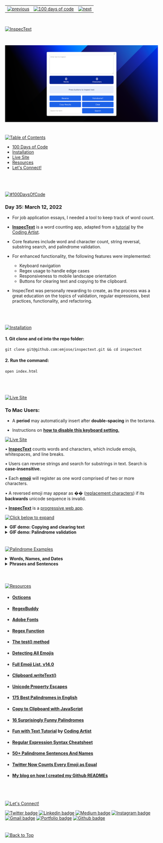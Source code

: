 <p id="header"><p>

<table><tr>
<td> <a href="https://github.com/emjose/wordle-2/#header"><img src="https://res.cloudinary.com/dn1e07eul/image/upload/v1659330996/Readme%20Headers/header-left_ctkix5.png" alt="previous" style="width: 200px;"/></a> </td>
<td> <a href="https://github.com/emjose/one-hundred/#header"><img src="https://res.cloudinary.com/dn1e07eul/image/upload/v1659330606/Readme%20Headers/header-center_bkbdbt.png" alt="100 days of code" style="width: 580px;"/></a> </td>
<td> <a href="https://github.com/emjose/keto-food-list/#header"><img src="https://res.cloudinary.com/dn1e07eul/image/upload/v1659330646/Readme%20Headers/header-right_eftaz9.png" alt="next" style="width: 200px;"/></a> </td>

</tr></table>

<br>

<p id="project-title"><p>

<a href=#table-of-contents>![InspecText](https://res.cloudinary.com/dn1e07eul/image/upload/v1659385856/Readme%20Headers/inter-035-inspectext_b4ymim.png)</a>

<br>

<a href="https://inspectext.vercel.app/">![InspecText](Assets/preview-035-inspectext.png)</a>

#

<p id="table-of-contents"><p>

<a href=#table-of-contents>![Table of Contents](https://res.cloudinary.com/dn1e07eul/image/upload/v1659241355/Readme%20Headers/inter-toc_euxbbw.png)</a>

-   [100 Days of Code](#100days)
-   [Installation](#installation)
-   [Live Site](#live-site)
-   [Resources](#resources)
-   [Let's Connect!](#lets-connect)

<br>

#

<p id="100days"><p>

<a href=#100days>![#100DaysOfCode](https://res.cloudinary.com/dn1e07eul/image/upload/v1659389776/Readme%20Headers/inter-100hash_kjpgmt.png)</a>

### Day 35: March 12, 2022

-   For job application essays, I needed a tool to keep track of word count.

-   **[InspecText](https://inspectext.vercel.app/)** is a word counting app, adapted from a <a href="https://www.youtube.com/watch?v=ArYsctCP9u8">tutorial</a> by the <a href="https://www.youtube.com/channel/UC15exV5s79D_aYGADudlwpQ">Coding Artist</a>.

-   Core features include word and character count, string reversal, substring search, and palindrome validation.

-   For enhanced functionality, the following features were implemented:

    -   Keyboard navigation
    -   Regex usage to handle edge cases
    -   Responsiveness to mobile landscape orientation
    -   Buttons for clearing text and copying to the clipboard.

-   InspecText was personally rewarding to create, as the process was a great education on the topics of validation, regular expressions, best practices, functionality, and refactoring.

<br>

#

<p id="installation"><p>

<a href=#installation>![Installation](https://res.cloudinary.com/dn1e07eul/image/upload/v1659389842/Readme%20Headers/inter-installation_j9ixlq.png)</a>

#### 1. Git clone and cd into the repo folder:

```console
git clone git@github.com:emjose/inspectext.git && cd inspectext
```

#### 2. Run the command:

```console
open index.html
```

<br>

#

<p id="live-site"><p>

<a href="https://inspectext.vercel.app/">![Live Site](https://res.cloudinary.com/dn1e07eul/image/upload/v1659389947/Readme%20Headers/inter-live-site_ngkqcf.png)</a>

### To Mac Users:

-   A **period** may automatically insert after **double-spacing** in the textarea.

-   Instructions on **[how to disable this keyboard setting.](https://osxdaily.com/2019/03/27/disable-period-typing-shortcut-mac/)**

<a href="https://inspectext.vercel.app/">![Live Site](Assets/035-inspectext-1.gif)</a>

• **[InspecText](https://inspectext.vercel.app/)** counts words and characters, which include emojis, whitespaces, and line breaks.

• Users can reverse strings and search for substrings in text. Search is **case-insensitive**.

• Each **[emoji](https://unicode.org/faq/emoji_dingbats.html)** will register as one word comprised of two or more characters</a>.

• A reversed emoji may appear as �� ([replacement characters](<https://en.wikipedia.org/wiki/Specials_(Unicode_block)>)) if its **backwards** unicode sequence is invalid.

• **[InspecText](https://inspectext.vercel.app/)** is a [progressive web app](https://developer.mozilla.org/en-US/docs/Web/Progressive_web_apps).

<a href=#live-site>![Click below to expand](https://res.cloudinary.com/dn1e07eul/image/upload/v1659569626/Readme%20Headers/inter-click-small_xzkijp.png)</a>

<details>
<summary><b>GIF demo: Copying and clearing text</b></summary>
<br>

<a href="https://inspectext.vercel.app/">![Live Site](Assets/035-inspectext-3.gif)</a>

• Users can clear text and reset the app.

• The textarea or inspection results can be copied to the clipboard.

#

</details>

<details>
<summary><b>GIF demo: Palindrome validation</b></summary>
<br>

<a href="https://inspectext.vercel.app/">![Live Site](Assets/035-inspectext-2.gif)</a>

• Users can test strings for palindrome validation.

• Whitespaces, capitalization, and punctuation characters are ignored.

<br>

### Invalid Palindrome Scenarios:

• Strings that only contain punctuation characters.

• Strings with emojis and/or non-alphanumeric characters.

• Alphanumeric strings that do **not** read the same forwards or backwards.

</details>

#

<p id="palindrome-examples"><p>

<a href=#palindrome-examples>![Palindrome Examples](https://res.cloudinary.com/dn1e07eul/image/upload/v1659393068/Readme%20Headers/sub-palindrome-examples_jmucvv.png)</a>

<details>
<summary><b>Words, Names, and Dates</b></summary>

-   I
-   a
-   yay
-   wow
-   Otto
-   civic
-   Anna
-   tenet
-   kayak
-   rotator
-   racecar
-   Hannah
-   2/22/22

</details>

<details>
<summary><b>Phrases and Sentences</b></summary>

-   Step on no pets!
-   Stressed desserts
-   So many dynamos.
-   Never odd or even.
-   Won't lovers revolt now?
-   Oozy rat in a sanitary zoo.
-   Murder for a jar of red rum.
-   Oh, who was it I saw? Oh, who?
-   Did Hannah see bees? Hannah did.
-   Cigar? Toss it in a can. It is so tragic.
-   Are we not drawn onward, we few, drawn onward to new era?
-   Are we not pure? “No, sir!” Panama’s moody Noriega brags. “It is garbage!” Irony dooms a man—a prisoner up to new era.

</details>

<br>

#

<p id="resources"><p>

<a href=#resources>![Resources](https://res.cloudinary.com/dn1e07eul/image/upload/v1659314247/Readme%20Headers/inter-resources_ncevbw.png)</a>

-   #### [Octicons](https://primer.style/octicons/)
-   #### [RegexBuddy](https://www.regular-expressions.info/unicode.html)
-   #### [Adobe Fonts](https://fonts.adobe.com/)
-   #### [Regex Function](https://www.terraform.io/language/functions/regex)
-   #### [The test() method](https://developer.mozilla.org/en-US/docs/Web/JavaScript/Reference/Global_Objects/RegExp/test)
-   #### [Detecting All Emojis](https://localcoder.org/detecting-all-emojis)
-   #### [Full Emoji List, v14.0](https://unicode.org/emoji/charts/full-emoji-list.html)
-   #### [Clipboard.writeText()](https://developer.mozilla.org/en-US/docs/Web/API/Clipboard/writeText)
-   #### [Unicode Property Escapes](https://developer.mozilla.org/en-US/docs/Web/JavaScript/Guide/Regular_Expressions/Unicode_Property_Escapes)
-   #### [175 Best Palindromes in English](https://czechtheworld.com/best-palindromes/)
-   #### [Copy to Clipboard with JavaScript](https://www.youtube.com/watch?v=3o2XgPkDrKI)
-   #### [16 Surprisingly Funny Palindromes](https://www.grammarly.com/blog/16-surprisingly-funny-palindromes/)
-   #### [Fun with Text Tutorial](https://www.youtube.com/watch?v=ArYsctCP9u8) by [Coding Artist](https://www.youtube.com/c/CodingArtist)
-   #### [Regular Expression Syntax Cheatsheet](https://developer.mozilla.org/en-US/docs/Web/JavaScript/Guide/Regular_Expressions/Cheatsheet)
-   #### [50+ Palindrome Sentences And Names](https://www.scarymommy.com/palindrome-sentences)
-   #### [Twitter Now Counts Every Emoji as Equal](https://blog.emojipedia.org/twitter-now-counts-every-emoji-as-equal/#:~:text=The%20limit%20of%20280%20characters,use%20a%20consistent%20two%20characters.)
-   #### [My blog on how I created my Github READMEs](https://emmanueljose.medium.com/readme-a-makeover-story-b9c7be37a6de?sk=7ae6623d365409d875753e4604e42ffd)

<br>

#

<p id="lets-connect"><p>

<a href=#lets-connect>![Let's Connect!](https://res.cloudinary.com/dn1e07eul/image/upload/v1659314257/Readme%20Headers/inter-lets-connect_bv3kcd.png)</a>

<p><a href="https://twitter.com/Emmanuel_Labor"><img src="https://img.shields.io/badge/twitter-%231DA1F2.svg?&style=for-the-badge&logo=twitter&logoColor=white" height=30 width=90 alt="Twitter badge"></a> <a href="https://www.linkedin.com/in/emmanuelpjose/"><img src="https://img.shields.io/badge/linkedin-%230064e7.svg?&style=for-the-badge&logo=linkedin&logoColor=white" height=30 width=90 alt="Linkedin badge"></a> <a href="https://emmanueljose.medium.com/"><img src="https://img.shields.io/badge/medium-%238700f5.svg?&style=for-the-badge&logo=medium&logoColor=white" height=30 width=90 alt="Medium badge"></a> <a href="https://www.instagram.com/emmanuel_jose/"><img src="https://img.shields.io/badge/instagram-%23ff0077.svg?&style=for-the-badge&logo=instagram&logoColor=white" height=30 width=90 alt="Instagram badge"></a> <a href="mailto:emjose@gmail.com"><img src="https://img.shields.io/badge/gmail-%23fd1745.svg?&style=for-the-badge&logo=gmail&logoColor=white" height=30 width=90 alt="Gmail badge"></a> <a href="https://www.emmanuel-jose.com/"><img src="https://img.shields.io/badge/portfolio-%23FF0000.svg?&style=for-the-badge&logoColor=white" height=30 width=90 alt="Portfolio badge"></a> <a href="https://github.com/emjose"><img src="https://img.shields.io/badge/github-%23ff8e44.svg?&style=for-the-badge&logo=github&logoColor=white" height=30 width=90 alt="Github badge"></a></p>

#

<a href=#header>![Back to Top](https://res.cloudinary.com/dn1e07eul/image/upload/v1659314281/Readme%20Headers/inter-congrats_m4p3ck.png)</a>
